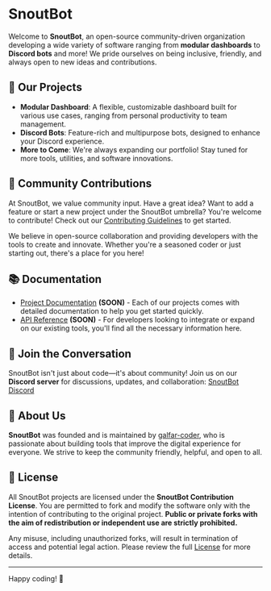 # SnoutBot

Welcome to **SnoutBot**, an open-source community-driven organization developing a wide variety of software ranging from **modular dashboards** to **Discord bots** and more! We pride ourselves on being inclusive, friendly, and always open to new ideas and contributions.

## 🌟 Our Projects

- **Modular Dashboard**: A flexible, customizable dashboard built for various use cases, ranging from personal productivity to team management.
- **Discord Bots**: Feature-rich and multipurpose bots, designed to enhance your Discord experience.
- **More to Come**: We're always expanding our portfolio! Stay tuned for more tools, utilities, and software innovations.

## 🤝 Community Contributions

At SnoutBot, we value community input. Have a great idea? Want to add a feature or start a new project under the SnoutBot umbrella? You're welcome to contribute! Check out our [Contributing Guidelines](CONTRIBUTING.md) to get started.

We believe in open-source collaboration and providing developers with the tools to create and innovate. Whether you're a seasoned coder or just starting out, there's a place for you here!

## 📚 Documentation

- [Project Documentation](#) **(SOON)** - Each of our projects comes with detailed documentation to help you get started quickly.
- [API Reference](#) **(SOON)** - For developers looking to integrate or expand on our existing tools, you'll find all the necessary information here.

## 💬 Join the Conversation

SnoutBot isn't just about code—it's about community! Join us on our **Discord server** for discussions, updates, and collaboration:
[SnoutBot Discord](https://discord.gg/dcaufQDVzp)

## 👤 About Us

**SnoutBot** was founded and is maintained by [galfar-coder](https://github.com/galfar-coder), who is passionate about building tools that improve the digital experience for everyone. We strive to keep the community friendly, helpful, and open to all.

## 📜 License

All SnoutBot projects are licensed under the **SnoutBot Contribution License**. You are permitted to fork and modify the software only with the intention of contributing to the original project. **Public or private forks with the aim of redistribution or independent use are strictly prohibited.** 

Any misuse, including unauthorized forks, will result in termination of access and potential legal action. Please review the full [License](LICENSE.md) for more details.

---

Happy coding! 🐾
